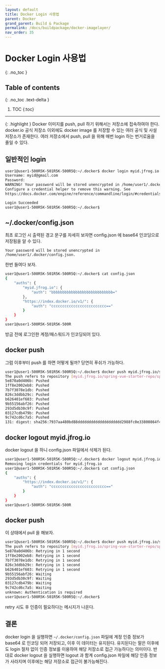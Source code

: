 ```yaml
---
layout: default
title: Docker Login 사용법
parent: Docker
grand_parent: Build & Package
permalink: /docs/buildpackage/docker-imagelayer/
nav_order: 35
---
```


# Docker Login 사용법
{: .no_toc }

## Table of contents
{: .no_toc .text-delta }

1. TOC
{:toc}



---

{: .highlight }
Docker 이미지를 push, pull 하기 위해서는 저장소에 접속하여야 한다. docker.io 공식 저장소 이외에도 docker image 를 저장할 수 있는 여러 공식 및 사설 저장소가 존재한다. 여러 저장소에서 push, pull 을 위해 매번 login 하는 번거로움을 줄일 수 있다.


## 일반적인 login 

```sh
user1@user1-500R5K-501R5K-500R5Q:~/.docker$ docker login myid.jfrog.io
Username: myid@gmail.com
Password: 
WARNING! Your password will be stored unencrypted in /home/user1/.docker/config.json.
Configure a credential helper to remove this warning. See
https://docs.docker.com/engine/reference/commandline/login/#credentials-store

Login Succeeded
user1@user1-500R5K-501R5K-500R5Q:~/.docker$ 
```

## ~/.docker/config.json

최초 로그인 시 출력된 경고 문구를 자세히 보자면 config.json 에 base64 인코딩으로 저장됨을 알 수 있다.

`Your password will be stored unencrypted in /home/user1/.docker/config.json.`

한번 들여다 보자.

```sh
user1@user1-500R5K-501R5K-500R5Q:~/.docker$ cat config.json 
{
	"auths": {
		"myid.jfrog.io": {
			"auth": "bbbbbbbbbbbbbbbbbbbbbbbbbbbb="
		},
		"https://index.docker.io/v1/": {
			"auth": "ccccccccccccccccccccccccc=="
		}
	}
}
user1@user1-500R5K-501R5K-500R
```

방금 전에 로그인한 계정/패스워드가 인코딩되어 있다.



## docker push

그럼 이후부터 push 를 하면 어떻게 될까? 당연히 푸쉬가 가능하다.

```sh
user1@user1-500R5K-501R5K-500R5Q:~/.docker$ docker push myid.jfrog.io/spring-vue-starter-repo/spring-vue-image:131
The push refers to repository [myid.jfrog.io/spring-vue-starter-repo/spring-vue-image]
5e870a0d406b: Pushed 
1ff8e2002eb8: Pushed 
7b7f3078e1db: Pushed 
826c3ddbb29c: Pushed 
b626401ef603: Pushed 
9b55156abf26: Pushed 
293d5db30c9f: Pushed 
03127cdb479b: Pushed 
9c742cd6c7a5: Pushed 
131: digest: sha256:7937aa480bd88dddddddddddddddddddd2988fc0e33800864f40a364 size: 2213
```

## docker logout myid.jfrog.io

docker logout 을 하니 config.json 파일에서 삭제가 된다.

```sh
user1@user1-500R5K-501R5K-500R5Q:~/.docker$ docker logout myid.jfrog.io
Removing login credentials for myid.jfrog.io
user1@user1-500R5K-501R5K-500R5Q:~/.docker$ cat config.json 
{
	"auths": {
		"https://index.docker.io/v1/": {
			"auth": "ccccccccccccccccccccccccc=="
		}
	}
}
user1@user1-500R5K-501R5K-500R
```

## docker push

이 상태에서 pull 을 해보자.

```sh
user1@user1-500R5K-501R5K-500R5Q:~/.docker$ docker push myid.jfrog.io/spring-vue-starter-repo/spring-vue-image:132
The push refers to repository [myid.jfrog.io/spring-vue-starter-repo/spring-vue-image]
5e870a0d406b: Retrying in 1 second 
1ff8e2002eb8: Retrying in 1 second 
7b7f3078e1db: Retrying in 1 second 
826c3ddbb29c: Retrying in 1 second 
b626401ef603: Retrying in 1 second 
9b55156abf26: Waiting 
293d5db30c9f: Waiting 
03127cdb479b: Waiting 
9c742cd6c7a5: Waiting 
unknown: Authentication is required
user1@user1-500R5K-501R5K-500R5Q:~/.docker$ 
```

retry 시도 후 인증이 필요하다는 메시지가 나온다.

## 결론

docker login 을 실행하면 `~/.docker/config.json` 파일에 계정 인증 정보가 base64 로 인코딩 되어 저장되고, 이후 이 데이터는 유지된다. 유지된다는 말은 이후에도 login 절차 없이 인증 정보를 이용하여 해당 저장소로 접근 가능하다는 의미이다. 반대로 docker logout 을 실행하면 logout 과 함계 config.json 파일에 해당 인증 정보가 사라지며 이후에는 해당 저장소로 접근이 불가능해진다.



